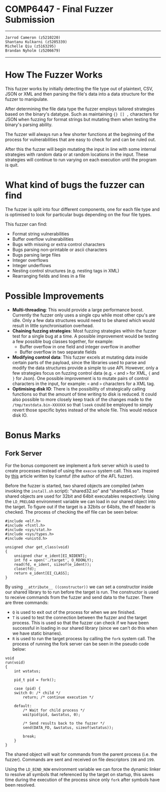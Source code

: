 # COMP6447 - Final Fuzzer Submission

---
    Jarrod Cameron (z5210220)
    Shantanu Kulkarni (z5205339)
    Michelle Qiu (z5163295)
    Brandan Nyholm (z5206679)
---

# How The Fuzzer Works

This fuzzer works by initially detecting the file type out of plaintext, CSV,
JSON or XML and then parsing the file's data into a data structure for the
fuzzer to manipulate.

After determining the file data type the fuzzer employs tailored strategies
based on the binary's datatype. Such as maintaining `{} [] ,` characters for
JSON when fuzzing for format strings but mutating them when testing the
binary's parsing ability.

The fuzzer will always run a few shorter functions at the beginning of the
process for vulnerabilities that are easy to check for and can be ruled out.

After this the fuzzer will begin mutating the input in line with some internal
strategies with random data or at random locations in the input. These
strategies will continue to run varying on each execution until the program is
quit.

# What kind of bugs the fuzzer can find

The fuzzer is split into four different components, one for each file type and
is optimised to look for particular bugs depending on the four file types.

This fuzzer can find:
- Format string vulnerabilities
- Buffer overflow vulnerabilities
- Bugs with missing or extra control characters
- Bugs parsing non-printable or ascii characters
- Bugs parsing large files
- Integer overflows
- Integer underflows
- Nesting control structures (e.g. nesting tags in XML)
- Rearranging fields and lines in a file

# Possible Improvements

- __Multi-threading__: This would provide a large performance boost. Currently
  the fuzzer only uses a single cpu while most other cpu's are idle. Only a few
  data structures would need to be shared which would result in little
  synchronisation overhead.
- __Chaining fuzzing strategies__: Most fuzzing strategies within the fuzzer
  test for a single bug at a time. A possible improvement would be testing a
  few possible bug classes together, for example:
  - Buffer overflow in one field and integer overflow in another
  - Buffer overflow in two separate fields
- __Modifying control data__: This fuzzer excels at mutating data inside
  certain parts of the payload, since the libraries used to parse and modify
  the data structures provide a simple to use API. However, only a few
  strategies focus on fuzzing control data (e.g. `<` and `>` for XML, `{` and
  `}` for Json). One possible improvement is to mutate pairs of control
  characters in the input, for example: `<` and `>` characters for a XML tag.
- __Optimising disk IO__: There is the possibility of strategically calling
  functions so that the amount of time writing to disk is reduced. It could
  also  possible to more closely keep track of the changes made to the
  `/tmp/testdata.bin-XXXXXX` so that `lseek` could be employed to simply revert
  those specific bytes instead of the whole file. This would reduce disk IO.

# Bonus Marks

## Fork Server

For the bonus component we implement a fork server which is used to create
processes instead of using the `execve` system call. This was inspired by
[this](https://lcamtuf.blogspot.com/2014/10/fuzzing-binaries-without-execve.html)
article written by lcamtuf (the author of the AFL fuzzer).

Before the fuzzer is started, two shared objects are compiled (when invoking
the `install.sh` script): "shared32.so" and "shared64.so". These shared objects
are used for 32bit and 64bit executables respectively. Using the `LD_PRELOAD`
environment variable we can load in our shared object into the target. To
figure out if the target is a 32bits or 64bits, the elf header is checked.
The process of checking the elf file can be seen below:

```{c}
#include <elf.h>
#include <fcntl.h>
#include <sys/stat.h>
#include <sys/types.h>
#include <unistd.h>

unsigned char get_class(void)
{
    unsigned char e_ident[EI_NIDENT];
    int fd = open('./target', O_RDONLY);
    read(fd, e_ident, sizeof(e_ident));
    close(fd);
    return e_ident[EI_CLASS];
}
```

By using `__attribute__ ((constructor))` we can set a constructor inside our
shared library to to run before the target is run. The constructor is used to
receive commands from the fuzzer and send data to the fuzzer. There are three
commands:

- `Q` is used to exit out of the process for when we are finished.
- `T` is used to test the connection between the fuzzer and the target process.
  This is used so that the fuzzer can check if we have been successful in
  loading in our shared library (since we can't do this when we have static
  binaries).
- `R` is used to run the target process by calling the `fork` system call. The
  process of running the fork server can be seen in the pseudo code below:

```{c}
void
run(void)
{
    int wstatus;

    pid_t pid = fork();

    case (pid) {
    switch 0: /* child */
        return; /* continue execution */

    default:
        /* Wait for child process */
        waitpid(pid, &wstatus, 0);

        /* Send results back to the fuzzer */
        send(DATA_FD, &wstatus, sizeof(wstatus));

        break;
    }
}
```

The shared object will wait for commands from the parent process (i.e. the
fuzzer). Commands are sent and received on file descriptors `198` and `199`.

Using the `LD_BIND_NOW` environment variable we can force the dynamic linker to
resolve all symbols that referenced by the target on startup, this saves time
during the execution of the process since only `fork` after symbols have been
resolved.
